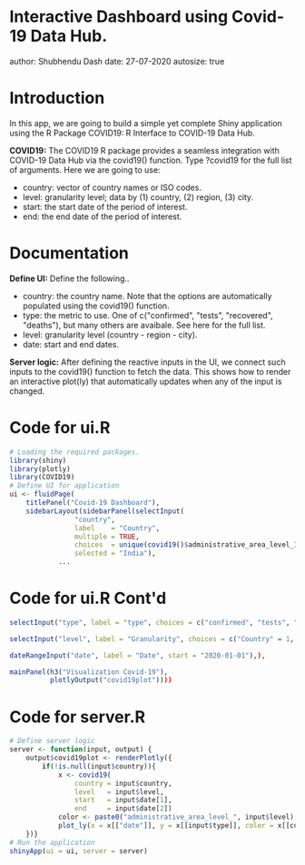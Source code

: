 Interactive Dashboard using Covid-19 Data Hub.
========================================================
author: Shubhendu Dash
date: 27-07-2020
autosize: true

Introduction
========================================================
In this app, we are going to build a simple yet complete Shiny application using the R Package COVID19: R Interface to COVID-19 Data Hub.

**COVID19:**
The COVID19 R package provides a seamless integration with COVID-19 Data Hub via the covid19() function. Type ?covid19 for the full list of arguments.
Here we are going to use:
- country: vector of country names or ISO codes.
- level: granularity level; data by (1) country, (2) region, (3) city.
- start: the start date of the period of interest.
- end: the end date of the period of interest.

Documentation
========================================================
**Define UI:**
Define the following..
- country: the country name. Note that the options are automatically populated using the covid19() function.
- type: the metric to use. One of c("confirmed", "tests", "recovered", "deaths"), but many others are avaibale. See here for the full list.
- level: granularity level (country - region - city).
- date: start and end dates.

**Server logic:**
After defining the reactive inputs in the UI, we connect such inputs to the covid19() function to fetch the data. This shows how to render an interactive plot(ly) that automatically updates when any of the input is changed.

Code for ui.R
========================================================

```r
# Loading the required packages.
library(shiny)
library(plotly)
library(COVID19)
# Define UI for application
ui <- fluidPage(
    titlePanel("Covid-19 Dashboard"),
    sidebarLayout(sidebarPanel(selectInput(
                "country", 
                label    = "Country", 
                multiple = TRUE, 
                choices  = unique(covid19()$administrative_area_level_1),
                selected = "India"),
            ...
```

Code for ui.R Cont'd
========================================================

```r
selectInput("type", label = "type", choices = c("confirmed", "tests", "recovered", "deaths")),

selectInput("level", label = "Granularity", choices = c("Country" = 1, "Region" = 2, "City" = 3), selected = 2),

dateRangeInput("date", label = "Date", start = "2020-01-01"),),

mainPanel(h3("Visualization Covid-19"),
          plotlyOutput("covid19plot"))))
```

Code for server.R
========================================================

```r
# Define server logic
server <- function(input, output) {
    output$covid19plot <- renderPlotly({
        if(!is.null(input$country)){
            x <- covid19(
                country = input$country, 
                level   = input$level, 
                start   = input$date[1], 
                end     = input$date[2])
            color <- paste0("administrative_area_level_", input$level)
            plot_ly(x = x[["date"]], y = x[[input$type]], color = x[[color]])}
    })}
# Run the application 
shinyApp(ui = ui, server = server)
```
